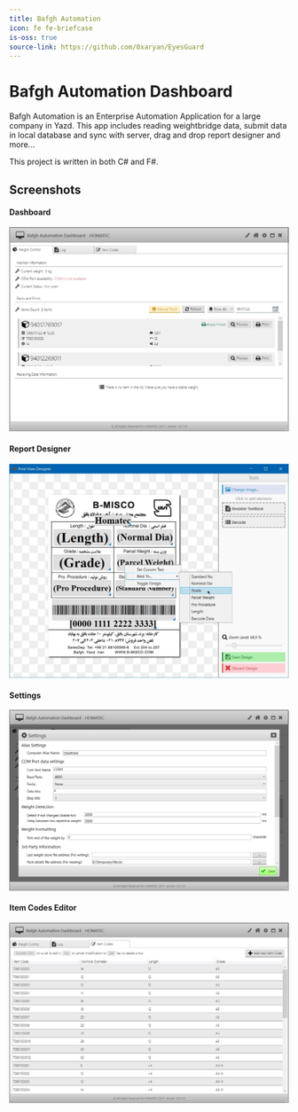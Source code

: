 ```yaml
---
title: Bafgh Automation
icon: fe fe-briefcase
is-oss: true
source-link: https://github.com/0xaryan/EyesGuard
---
```

# Bafgh Automation Dashboard
Bafgh Automation is an Enterprise Automation Application for a large company in Yazd. This app includes reading weightbridge data, submit data in local database and sync with server, drag and drop report designer and more...

This project is written in both C# and F#.

## Screenshots
#### Dashboard
![Bafgh Automation App](/assets/images/projects/bafgh/dashboard.JPG)

#### Report Designer
![Bafgh Automation App](/assets/images/projects/bafgh/designer.JPG)

#### Settings
![Bafgh Automation App](/assets/images/projects/bafgh/settings.JPG)

#### Item Codes Editor
![Bafgh Automation App](/assets/images/projects/bafgh/itemcodes.JPG)